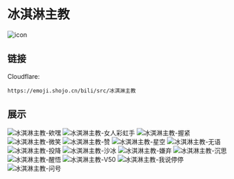 # 冰淇淋主教
![icon](https://emoji.shojo.cn/bili/src/冰淇淋主教/icon.png)
## 链接
Cloudflare:
```
https://emoji.shojo.cn/bili/src/冰淇淋主教
```
## 展示
![冰淇淋主教-欸嘿](https://emoji.shojo.cn/bili/src/冰淇淋主教/冰淇淋主教-欸嘿.png)
![冰淇淋主教-女人彩虹手](https://emoji.shojo.cn/bili/src/冰淇淋主教/冰淇淋主教-女人彩虹手.png)
![冰淇淋主教-握紧](https://emoji.shojo.cn/bili/src/冰淇淋主教/冰淇淋主教-握紧.png)
![冰淇淋主教-微笑](https://emoji.shojo.cn/bili/src/冰淇淋主教/冰淇淋主教-微笑.png)
![冰淇淋主教-赞](https://emoji.shojo.cn/bili/src/冰淇淋主教/冰淇淋主教-赞.png)
![冰淇淋主教-星空](https://emoji.shojo.cn/bili/src/冰淇淋主教/冰淇淋主教-星空.png)
![冰淇淋主教-无语](https://emoji.shojo.cn/bili/src/冰淇淋主教/冰淇淋主教-无语.png)
![冰淇淋主教-投降](https://emoji.shojo.cn/bili/src/冰淇淋主教/冰淇淋主教-投降.png)
![冰淇淋主教-沙冰](https://emoji.shojo.cn/bili/src/冰淇淋主教/冰淇淋主教-沙冰.png)
![冰淇淋主教-嫌弃](https://emoji.shojo.cn/bili/src/冰淇淋主教/冰淇淋主教-嫌弃.png)
![冰淇淋主教-沉思](https://emoji.shojo.cn/bili/src/冰淇淋主教/冰淇淋主教-沉思.png)
![冰淇淋主教-醒悟](https://emoji.shojo.cn/bili/src/冰淇淋主教/冰淇淋主教-醒悟.png)
![冰淇淋主教-V50](https://emoji.shojo.cn/bili/src/冰淇淋主教/冰淇淋主教-V50.png)
![冰淇淋主教-我说停停](https://emoji.shojo.cn/bili/src/冰淇淋主教/冰淇淋主教-我说停停.png)
![冰淇淋主教-问号](https://emoji.shojo.cn/bili/src/冰淇淋主教/冰淇淋主教-问号.png)
